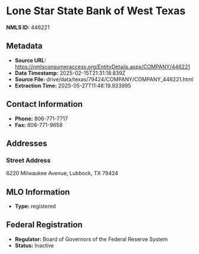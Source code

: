 # Lone Star State Bank of West Texas

**NMLS ID:** 446221

## Metadata
- **Source URL:** https://nmlsconsumeraccess.org/EntityDetails.aspx/COMPANY/446221
- **Data Timestamp:** 2025-02-15T21:31:18.839Z
- **Source File:** drive/data/texas/79424/COMPANY/COMPANY_446221.html
- **Extraction Time:** 2025-05-27T11:48:19.933995

## Contact Information
- **Phone:** 806-771-7717
- **Fax:** 806-771-9658

## Addresses
### Street Address
6220 Milwaukee Avenue; Lubbock, TX 79424

## MLO Information
- **Type:** registered

## Federal Registration
- **Regulator:** Board of Governors of the Federal Reserve System
- **Status:** Inactive
